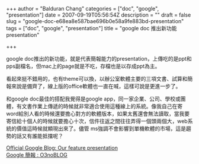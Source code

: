 +++
author = "Balduran Chang"
categories = ["doc", "google", "presentation"]
date = 2007-09-19T05:56:54Z
description = ""
draft = false
slug = "google-doc-e68ea8e587bae696b0e58a9fe883bd-presentation"
tags = ["doc", "google", "presentation"]
title = "google doc 推出新功能 presentation"

+++


google doc推出的新功能，就是代表簡報能力的presentation，上傳吃的是ppt和pps副檔名，但mac上的page就是不吃，存檔也是以存成ppt為主。

看起來挺不錯用的，也有theme可以換，以辦公室軟體主要的三項文書、試算和簡報來說是備齊了，線上版的office軟體也一直在喊，這樣可說是更進一步了。

和google doc最佳的搭配我覺得是google app，同一家企業、公司、學校或團體，有文書作業上傳遞的時候就非常適合使用這種線上的系統。像我自己在寄word給別人看的時候還要擔心對方的軟體版本，如果太舊還會無法讀取，當我要寄信給十個人的時候就要擔心十次，信件往返之間往往弄得一個頭兩個大，web系統的價值這時候就顯現出來了。儘管 ms強調不會影響到單機軟體的市場，這是趨勢的話又有誰能抵擋呢？

[Official Google Blog: Our feature presentation](http://googleblog.blogspot.com/2007/09/our-feature-presentation.html "Official Google Blog: Our feature presentation")  
[Google 簡報 : O3noBLOG](http://blog.othree.net/log/2007/09/18/google-presentation/ "Google 簡報 : O3noBLOG")

